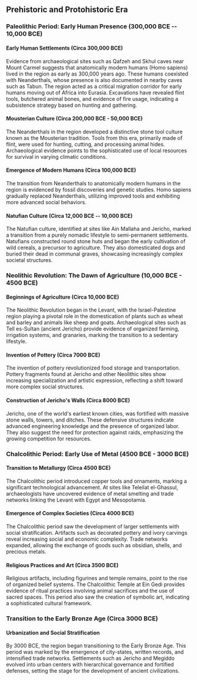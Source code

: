 ## Prehistoric and Protohistoric Era
### Paleolithic Period: Early Human Presence (300,000 BCE -- 10,000 BCE)

#### Early Human Settlements (Circa 300,000 BCE)

Evidence from archaeological sites such as Qafzeh and Skhul caves near Mount Carmel suggests that anatomically modern humans (Homo sapiens) lived in the region as early as 300,000 years ago. These humans coexisted with Neanderthals, whose presence is also documented in nearby caves such as Tabun. The region acted as a critical migration corridor for early humans moving out of Africa into Eurasia. Excavations have revealed flint tools, butchered animal bones, and evidence of fire usage, indicating a subsistence strategy based on hunting and gathering. 

#### Mousterian Culture (Circa 200,000 BCE - 50,000 BCE)

The Neanderthals in the region developed a distinctive stone tool culture known as the Mousterian tradition. Tools from this era, primarily made of flint, were used for hunting, cutting, and processing animal hides. Archaeological evidence points to the sophisticated use of local resources for survival in varying climatic conditions.

#### Emergence of Modern Humans (Circa 100,000 BCE)

The transition from Neanderthals to anatomically modern humans in the region is evidenced by fossil discoveries and genetic studies. Homo sapiens gradually replaced Neanderthals, utilizing improved tools and exhibiting more advanced social behaviors. 

#### Natufian Culture (Circa 12,000 BCE -- 10,000 BCE)

The Natufian culture, identified at sites like Ain Mallaha and Jericho, marked a transition from a purely nomadic lifestyle to semi-permanent settlements. Natufians constructed round stone huts and began the early cultivation of wild cereals, a precursor to agriculture. They also domesticated dogs and buried their dead in communal graves, showcasing increasingly complex societal structures. 

### Neolithic Revolution: The Dawn of Agriculture (10,000 BCE - 4500 BCE)

#### Beginnings of Agriculture (Circa 10,000 BCE)

The Neolithic Revolution began in the Levant, with the Israel-Palestine region playing a pivotal role in the domestication of plants such as wheat and barley and animals like sheep and goats. Archaeological sites such as Tell es-Sultan (ancient Jericho) provide evidence of organized farming, irrigation systems, and granaries, marking the transition to a sedentary lifestyle. 

#### Invention of Pottery (Circa 7000 BCE)

The invention of pottery revolutionized food storage and transportation. Pottery fragments found at Jericho and other Neolithic sites show increasing specialization and artistic expression, reflecting a shift toward more complex social structures. 

#### Construction of Jericho's Walls (Circa 8000 BCE)

Jericho, one of the world's earliest known cities, was fortified with massive stone walls, towers, and ditches. These defensive structures indicate advanced engineering knowledge and the presence of organized labor. They also suggest the need for protection against raids, emphasizing the growing competition for resources. 

### Chalcolithic Period: Early Use of Metal (4500 BCE - 3000 BCE)

#### Transition to Metallurgy (Circa 4500 BCE)

The Chalcolithic period introduced copper tools and ornaments, marking a significant technological advancement. At sites like Teleilat el-Ghassul, archaeologists have uncovered evidence of metal smelting and trade networks linking the Levant with Egypt and Mesopotamia. 

#### Emergence of Complex Societies (Circa 4000 BCE)

The Chalcolithic period saw the development of larger settlements with social stratification. Artifacts such as decorated pottery and ivory carvings reveal increasing social and economic complexity. Trade networks expanded, allowing the exchange of goods such as obsidian, shells, and precious metals. 

#### Religious Practices and Art (Circa 3500 BCE)

Religious artifacts, including figurines and temple remains, point to the rise of organized belief systems. The Chalcolithic Temple at Ein Gedi provides evidence of ritual practices involving animal sacrifices and the use of sacred spaces. This period also saw the creation of symbolic art, indicating a sophisticated cultural framework. 

### Transition to the Early Bronze Age (Circa 3000 BCE)

#### Urbanization and Social Stratification

By 3000 BCE, the region began transitioning to the Early Bronze Age. This period was marked by the emergence of city-states, written records, and intensified trade networks. Settlements such as Jericho and Megiddo evolved into urban centers with hierarchical governance and fortified defenses, setting the stage for the development of ancient civilizations.

